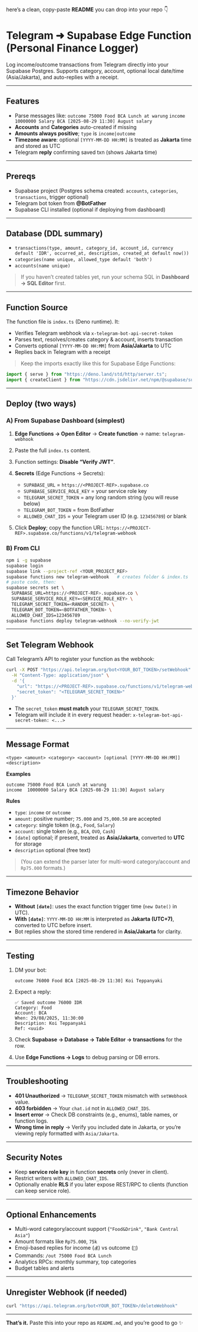 here’s a clean, copy-paste **README** you can drop into your repo 👇

# Telegram ➜ Supabase Edge Function (Personal Finance Logger)

Log income/outcome transactions from Telegram directly into your Supabase Postgres.
Supports category, account, optional local date/time (Asia/Jakarta), and auto-replies with a receipt.

---

## Features

* Parse messages like:
  `outcome 75000 Food BCA Lunch at warung`
  `income 10000000 Salary BCA [2025-08-29 11:30] August salary`
* **Accounts** and **Categories** auto-created if missing
* **Amounts always positive**; `type` is `income|outcome`
* **Timezone aware**: optional `[YYYY-MM-DD HH:MM]` is treated as **Jakarta** time and stored as UTC
* Telegram **reply** confirming saved txn (shows Jakarta time)

---

## Prereqs

* Supabase project (Postgres schema created: `accounts`, `categories`, `transactions`, trigger optional)
* Telegram bot token from **@BotFather**
* Supabase CLI installed (optional if deploying from dashboard)

---

## Database (DDL summary)

* `transactions(type, amount, category_id, account_id, currency default 'IDR', occurred_at, description, created_at default now())`
* `categories(name unique, allowed_type default 'both')`
* `accounts(name unique)`

> If you haven’t created tables yet, run your schema SQL in **Dashboard → SQL Editor** first.

---

## Function Source

The function file is `index.ts` (Deno runtime).
It:

* Verifies Telegram webhook via `x-telegram-bot-api-secret-token`
* Parses text, resolves/creates category & account, inserts transaction
* Converts optional `[YYYY-MM-DD HH:MM]` from **Asia/Jakarta** to UTC
* Replies back in Telegram with a receipt

> Keep the imports exactly like this for Supabase Edge Functions:

```ts
import { serve } from "https://deno.land/std/http/server.ts";
import { createClient } from "https://cdn.jsdelivr.net/npm/@supabase/supabase-js/+esm";
```

---

## Deploy (two ways)

### A) From Supabase Dashboard (simplest)

1. **Edge Functions → Open Editor** → **Create function** → name: `telegram-webhook`
2. Paste the full `index.ts` content.
3. Function settings: **Disable “Verify JWT”**.
4. **Secrets** (Edge Functions → Secrets):

   * `SUPABASE_URL` = `https://<PROJECT-REF>.supabase.co`
   * `SUPABASE_SERVICE_ROLE_KEY` = your service role key
   * `TELEGRAM_SECRET_TOKEN` = any long random string (you will reuse below)
   * `TELEGRAM_BOT_TOKEN` = from BotFather
   * `ALLOWED_CHAT_IDS` = your Telegram user ID (e.g. `123456789`) or blank
5. Click **Deploy**; copy the function URL:
   `https://<PROJECT-REF>.supabase.co/functions/v1/telegram-webhook`

### B) From CLI

```bash
npm i -g supabase
supabase login
supabase link --project-ref <YOUR_PROJECT_REF>
supabase functions new telegram-webhook   # creates folder & index.ts
# paste code, then:
supabase secrets set \
  SUPABASE_URL=https://<PROJECT-REF>.supabase.co \
  SUPABASE_SERVICE_ROLE_KEY=<SERVICE_ROLE_KEY> \
  TELEGRAM_SECRET_TOKEN=<RANDOM_SECRET> \
  TELEGRAM_BOT_TOKEN=<BOTFATHER_TOKEN> \
  ALLOWED_CHAT_IDS=123456789
supabase functions deploy telegram-webhook --no-verify-jwt
```

---

## Set Telegram Webhook

Call Telegram’s API to register your function as the webhook:

```bash
curl -X POST "https://api.telegram.org/bot<YOUR_BOT_TOKEN>/setWebhook" \
  -H "Content-Type: application/json" \
  -d '{
    "url": "https://<PROJECT-REF>.supabase.co/functions/v1/telegram-webhook",
    "secret_token": "<TELEGRAM_SECRET_TOKEN>"
  }'
```

* The `secret_token` **must match** your `TELEGRAM_SECRET_TOKEN`.
* Telegram will include it in every request header:
  `x-telegram-bot-api-secret-token: <...>`

---

## Message Format

```
<type> <amount> <category> <account> [optional [YYYY-MM-DD HH:MM]] <description>
```

**Examples**

```
outcome 75000 Food BCA Lunch at warung
income  10000000 Salary BCA [2025-08-29 11:30] August salary
```

**Rules**

* `type`: `income` or `outcome`
* `amount`: positive number; `75.000` and `75,000.50` are accepted
* `category`: single token (e.g., `Food`, `Salary`)
* `account`: single token (e.g., `BCA`, `OVO`, `Cash`)
* `[date]` optional; if present, treated as **Asia/Jakarta**, converted to **UTC** for storage
* `description` optional (free text)

> (You can extend the parser later for multi-word category/account and `Rp75.000` formats.)

---

## Timezone Behavior

* **Without `[date]`**: uses the exact function trigger time (`new Date()` in UTC).
* **With `[date]`**: `YYYY-MM-DD HH:MM` is interpreted as **Jakarta (UTC+7)**, converted to UTC before insert.
* Bot replies show the stored time rendered in **Asia/Jakarta** for clarity.

---

## Testing

1. DM your bot:

   ```
   outcome 76000 Food BCA [2025-08-29 11:30] Koi Teppanyaki
   ```
2. Expect a reply:

   ```
   ✅ Saved outcome 76000 IDR
   Category: Food
   Account: BCA
   When: 29/08/2025, 11:30:00
   Description: Koi Teppanyaki
   Ref: <uuid>
   ```
3. Check **Supabase → Database → Table Editor → transactions** for the row.
4. Use **Edge Functions → Logs** to debug parsing or DB errors.

---

## Troubleshooting

* **401 Unauthorized** → `TELEGRAM_SECRET_TOKEN` mismatch with `setWebhook` value.
* **403 forbidden** → Your `chat.id` not in `ALLOWED_CHAT_IDS`.
* **Insert error** → Check DB constraints (e.g., enums), table names, or function logs.
* **Wrong time in reply** → Verify you included date in Jakarta, or you’re viewing reply formatted with `Asia/Jakarta`.

---

## Security Notes

* Keep **service role key** in function **secrets** only (never in client).
* Restrict writers with `ALLOWED_CHAT_IDS`.
* Optionally enable **RLS** if you later expose REST/RPC to clients (function can keep service role).

---

## Optional Enhancements

* Multi-word category/account support (`"Food&Drink"`, `"Bank Central Asia"`)
* Amount formats like `Rp75.000`, `75k`
* Emoji-based replies for income (`💰`) vs outcome (`💸`)
* Commands: `/out 75000 Food BCA Lunch`
* Analytics RPCs: monthly summary, top categories
* Budget tables and alerts

---

## Unregister Webhook (if needed)

```bash
curl "https://api.telegram.org/bot<YOUR_BOT_TOKEN>/deleteWebhook"
```

---

**That’s it.** Paste this into your repo as `README.md`, and you’re good to go ✨

